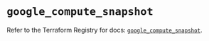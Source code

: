# `google_compute_snapshot`

Refer to the Terraform Registry for docs: [`google_compute_snapshot`](https://registry.terraform.io/providers/hashicorp/google-beta/5.21.0/docs/resources/google_compute_snapshot).
